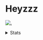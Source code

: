 # Heyzzz  

[![.](https://skillicons.dev/icons?i=js,ts,nextjs,nestjs,mongodb)](https://skillicons.dev)  

<details>
<summary>Stats</summary
<!--START_SECTION:waka-->

```txt
TypeScript   13 hrs 34 mins  ████████████████████░░░░░   79.70 %
CSS          1 hr 59 mins    ███░░░░░░░░░░░░░░░░░░░░░░   11.73 %
JSON         1 hr 10 mins    █▓░░░░░░░░░░░░░░░░░░░░░░░   06.93 %
JavaScript   16 mins         ▒░░░░░░░░░░░░░░░░░░░░░░░░   01.62 %
Git Config   0 secs          ░░░░░░░░░░░░░░░░░░░░░░░░░   00.01 %
```

<!--END_SECTION:waka-->
</details>
